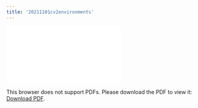 ```yaml
---
title: '20211101cv2environments'
---
```

<object data="/2021_11_01_cv2_environments.pdf" type="application/pdf" width="1000px" height="1000px">
    <embed src="/2021_11_01_cv2_environments.pdf">
        <p>This browser does not support PDFs. Please download the PDF to view it: <a href="/2021_11_01_cv2_environments.pdf">Download PDF</a>.</p>
    </embed>
</object>